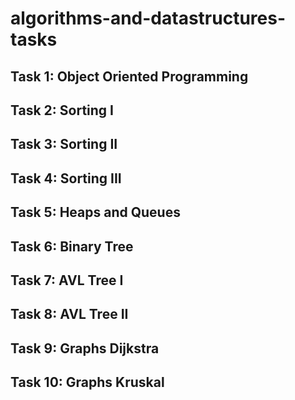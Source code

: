 # algorithms-and-datastructures-tasks

## Task 1: Object Oriented Programming
## Task 2: Sorting I
## Task 3: Sorting II
## Task 4: Sorting III
## Task 5: Heaps and Queues
## Task 6: Binary Tree
## Task 7: AVL Tree I
## Task 8: AVL Tree II
## Task 9: Graphs Dijkstra
## Task 10: Graphs Kruskal
